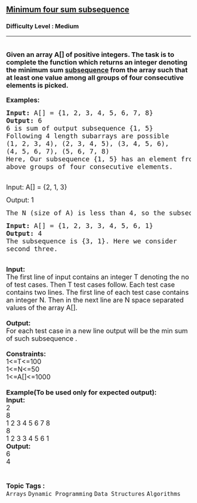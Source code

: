 <h2><a href="https://www.geeksforgeeks.org/problems/minimum-four-sum-subsequence/1?page=1&status=unsolved&sortBy=submissions">Minimum four sum subsequence</a></h2><h3>Difficulty Level : Medium</h3><hr><div class="problems_problem_content__Xm_eO"><h1><span style="font-size:18px">Given an array A[] of positive integers. The task is to complete the function which returns an integer denoting the minimum sum&nbsp;<a href="http://www.geeksforgeeks.org/subarraysubstring-vs-subsequence-and-programs-to-generate-them/">subsequence</a>&nbsp;from the array such that at least one value among all groups of four consecutive elements is picked.</span></h1>

<p><span style="font-size:18px"><strong>Examples:</strong></span></p>

<pre><span style="font-size:18px"><strong>Input:</strong> A[] = {1, 2, 3, 4, 5, 6, 7, 8}
<strong>Output:</strong> 6
6 is sum of output subsequence {1, 5}
Following 4 length subarrays are possible
(1, 2, 3, 4), (2, 3, 4, 5), (3, 4, 5, 6),
(4, 5, 6, 7), (5, 6, 7, 8)
Here, Our subsequence {1, 5} has an element from all
above groups of four consecutive elements.

</span></pre>

<p><span style="font-size:18px">Input: A[] = {2, 1, 3} </span></p>

<p><span style="font-size:18px">Output:&nbsp;1 </span></p>

<pre><span style="font-size:18px">The N (size of A) is less than 4, so the subsequnce is {1}.</span></pre>

<pre>
<span style="font-size:18px"><strong>Input:</strong> A[] = {1, 2, 3, 3, 4, 5, 6, 1}
<strong>Output:</strong> 4
The subsequence is {3, 1}. Here we consider
second three.

</span></pre>

<p><span style="font-size:18px"><strong>Input:</strong><br>
The first line of input contains an integer T denoting the no of test cases. Then T test cases follow. Each test case contains two lines. The first line of each&nbsp;test case contains an integer N. Then in the next line are N space separated values of the array A[].<br>
<br>
<strong>Output:</strong><br>
For each test case in a new line output will be the min sum of such subsequence .<br>
<br>
<strong>Constraints:</strong><br>
1&lt;=T&lt;=100<br>
1&lt;=N&lt;=50<br>
1&lt;=A[]&lt;=1000<br>
<br>
<strong>Example(To be used only for expected output):<br>
Input:</strong><br>
2<br>
8<br>
1 2 3 4 5 6 7 8<br>
8<br>
1&nbsp;2&nbsp;3&nbsp;3&nbsp;4&nbsp;5&nbsp;6&nbsp;1<br>
<strong>Output:</strong><br>
6<br>
4</span></p>
</div><br><p><span style=font-size:18px><strong>Topic Tags : </strong><br><code>Arrays</code>&nbsp;<code>Dynamic Programming</code>&nbsp;<code>Data Structures</code>&nbsp;<code>Algorithms</code>&nbsp;